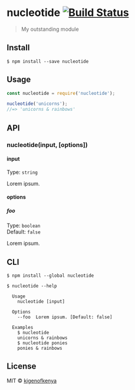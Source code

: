 # nucleotide [![Build Status](https://travis-ci.org/kigenofkenya/nucleotide.svg?branch=master)](https://travis-ci.org/kigenofkenya/nucleotide)

> My outstanding module


## Install

```
$ npm install --save nucleotide
```


## Usage

```js
const nucleotide = require('nucleotide');

nucleotide('unicorns');
//=> 'unicorns & rainbows'
```


## API

### nucleotide(input, [options])

#### input

Type: `string`

Lorem ipsum.

#### options

##### foo

Type: `boolean`<br>
Default: `false`

Lorem ipsum.


## CLI

```
$ npm install --global nucleotide
```

```
$ nucleotide --help

  Usage
    nucleotide [input]

  Options
    --foo  Lorem ipsum. [Default: false]

  Examples
    $ nucleotide
    unicorns & rainbows
    $ nucleotide ponies
    ponies & rainbows
```


## License

MIT © [kigenofkenya](https://github.com/kigenofkenya)
